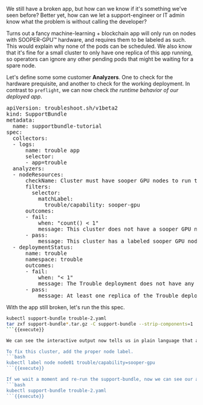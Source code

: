 We still have a broken app, but how can we know if it's something we've seen before?
Better yet, how can we let a support-engineer or IT admin know what the problem is without calling the developer?

Turns out a fancy machine-learning + blockchain app will only run on nodes with SOOPER-GPU™ hardware, and requires them to be labeled as such.
This would explain why none of the pods can be scheduled.
We also know that it's fine for a small cluster to only have one replica of this app running, so operators can ignore any other pending pods that might be waiting for a spare node.

Let's define some some customer **Analyzers**. 
One to check for the hardware prequisite, and another to check for the working deployment.
In contrast to `preflight`, we can now check _the runtime behavior of our deployed app_.

<pre class="file" data-filename="trouble-2.yaml" data-target="replace">apiVersion: troubleshoot.sh/v1beta2
kind: SupportBundle
metadata:
  name: supportbundle-tutorial
spec:
  collectors: 
  - logs:
      name: trouble app
      selector:
      - app=trouble
  analyzers:
  - nodeResources:
      checkName: Cluster must have sooper GPU nodes to run the trouble app
      filters:
        selector:
          matchLabel: 
            trouble/capability: sooper-gpu
      outcomes:
      - fail:
          when: "count() < 1"
          message: This cluster does not have a sooper GPU node and/or node-label.
      - pass:
          message: This cluster has a labeled sooper GPU node.
  - deploymentStatus:
      name: trouble
      namespace: trouble
      outcomes:
      - fail:
          when: "< 1"
          message: The Trouble deployment does not have any ready replicas.
      - pass:
          message: At least one replica of the Trouble deployment is ready.
</pre>

With the app still broken, let's run the this spec.

```bash
kubectl support-bundle trouble-2.yaml
tar zxf support-bundle*.tar.gz -C support-bundle --strip-components=1
```{{execute}}

We can see the interactive output now tells us in plain language that are app won't run without the proper node labels.

To fix this cluster, add the proper node label.
```bash
kubectl label node node01 trouble/capability=sooper-gpu
```{{execute}}

If we wait a moment and re-run the support-bundle, now we can see our app is running as expected, even with only 1/2 replicas `Running`.
```bash
kubectl support-bundle trouble-2.yaml
```{{execute}}
